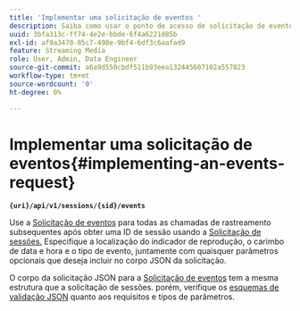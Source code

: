 ```yaml
---
title: 'Implementar uma solicitação de eventos '
description: Saiba como usar o ponto de acesso de solicitação de eventos para todas as chamadas de rastreamento subsequentes após obter uma ID de sessão
uuid: 3bfa313c-ff74-4e2e-bbde-6f4a6221d85b
exl-id: af9a3470-85c7-498e-9bf4-6df3c6aafad9
feature: Streaming Media
role: User, Admin, Data Engineer
source-git-commit: a6a9d550cbdf511b93eea132445607102a557823
workflow-type: tm+mt
source-wordcount: '0'
ht-degree: 0%

---
```


# Implementar uma solicitação de eventos{#implementing-an-events-request}

**`{uri}/api/v1/sessions/{sid}/events`**

Use a [Solicitação de eventos](../mc-api-ref/mc-api-events-req.md) para todas as chamadas de rastreamento subsequentes após obter uma ID de sessão usando a [Solicitação de sessões.](../mc-api-ref/mc-api-sessions-req.md) Especifique a localização do indicador de reprodução, o carimbo de data e hora e o tipo de evento, juntamente com quaisquer parâmetros opcionais que deseja incluir no corpo JSON da solicitação.

O corpo da solicitação JSON para a [Solicitação de eventos](../mc-api-ref/mc-api-events-req.md) tem a mesma estrutura que a solicitação de sessões. porém, verifique os [esquemas de validação JSON](../mc-api-ref/mc-api-json-validation.md) quanto aos requisitos e tipos de parâmetros.

